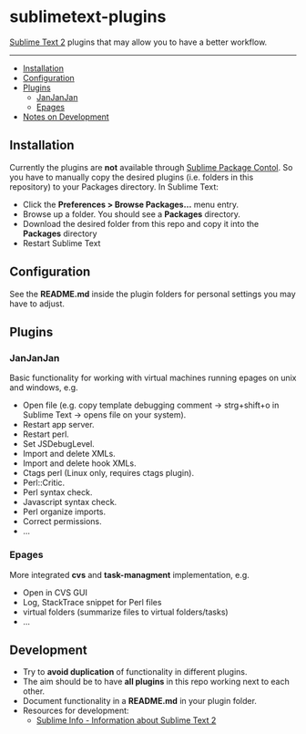 sublimetext-plugins
=================

[Sublime Text 2](http://www.sublimetext.com/2) plugins that may allow you to have a better workflow.

---

- [Installation](#installation)
- [Configuration](#configuration)
- [Plugins](#plugins)
  - [JanJanJan](#janjanjan)
  - [Epages](#epages)
- [Notes on Development](#development)

Installation
------------
Currently the plugins are **not** available through [Sublime Package Contol](http://wbond.net/sublime_packages/package_control). 
So you have to manually copy the desired plugins (i.e. folders in this repository) to your Packages directory. In Sublime Text:

* Click the **Preferences > Browse Packages…** menu entry.
* Browse up a folder. You should see a **Packages** directory.
* Download the desired folder from this repo and copy it into the **Packages** directory
* Restart Sublime Text

Configuration
--------------
See the **README.md** inside the plugin folders for personal settings you may have to adjust.

Plugins
--------
### JanJanJan
Basic functionality for working with virtual machines running epages on unix and windows, e.g.
* Open file (e.g. copy template debugging comment -> strg+shift+o in Sublime Text -> opens file on your system).
* Restart app server.
* Restart perl.
* Set JSDebugLevel.
* Import and delete XMLs.
* Import and delete hook XMLs.
* Ctags perl (Linux only, requires ctags plugin).
* Perl::Critic.
* Perl syntax check.
* Javascript syntax check.
* Perl organize imports.
* Correct permissions.
* ...

### Epages
More integrated **cvs** and **task-managment** implementation, e.g.
* Open in CVS GUI
* Log, StackTrace snippet for Perl files
* virtual folders (summarize files to virtual folders/tasks)
* ...

Development
----------
* Try to **avoid duplication** of functionality in different plugins.
* The aim should be to have **all plugins** in this repo working next to each other.
* Document functionality in a **README.md** in your plugin folder.
* Resources for development:
  * [Sublime Info - Information about Sublime Text 2](http://sublimetext.info/)
